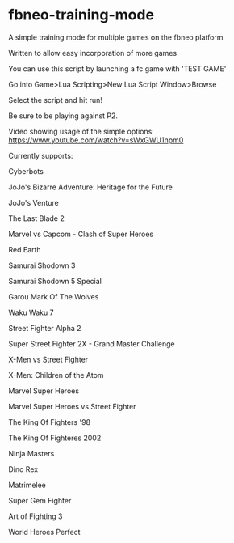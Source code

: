 # fbneo-training-mode
A simple training mode for multiple games on the fbneo platform

Written to allow easy incorporation of more games

You can use this script by launching a fc game with 'TEST GAME'

Go into Game>Lua Scripting>New Lua Script Window>Browse

Select the script and hit run!

Be sure to be playing against P2.


Video showing usage of the simple options: https://www.youtube.com/watch?v=sWxGWU1npm0


Currently supports:

Cyberbots

JoJo's Bizarre Adventure: Heritage for the Future

JoJo's Venture

The Last Blade 2

Marvel vs Capcom - Clash of Super Heroes

Red Earth

Samurai Shodown 3

Samurai Shodown 5 Special
 
Garou Mark Of The Wolves

Waku Waku 7

Street Fighter Alpha 2

Super Street Fighter 2X - Grand Master Challenge

X-Men vs Street Fighter

X-Men: Children of the Atom

Marvel Super Heroes

Marvel Super Heroes vs Street Fighter

The King Of Fighters '98

The King Of Fighteres 2002

Ninja Masters

Dino Rex

Matrimelee

Super Gem Fighter

Art of Fighting 3

World Heroes Perfect